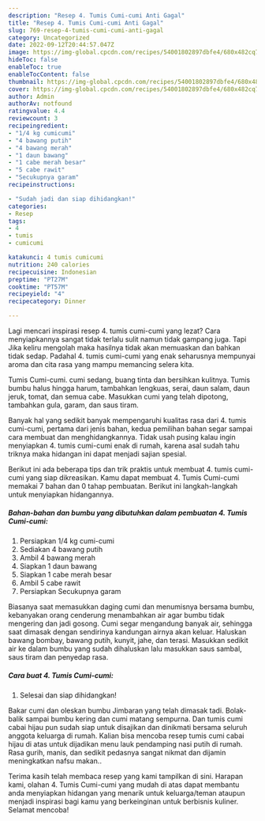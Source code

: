 ```yaml
---
description: "Resep 4. Tumis Cumi-cumi Anti Gagal"
title: "Resep 4. Tumis Cumi-cumi Anti Gagal"
slug: 769-resep-4-tumis-cumi-cumi-anti-gagal
category: Uncategorized
date: 2022-09-12T20:44:57.047Z
image: https://img-global.cpcdn.com/recipes/54001802897dbfe4/680x482cq70/4-tumis-cumi-cumi-foto-resep-utama.jpg
hideToc: false
enableToc: true
enableTocContent: false
thumbnail: https://img-global.cpcdn.com/recipes/54001802897dbfe4/680x482cq70/4-tumis-cumi-cumi-foto-resep-utama.jpg
cover: https://img-global.cpcdn.com/recipes/54001802897dbfe4/680x482cq70/4-tumis-cumi-cumi-foto-resep-utama.jpg
author: Admin
authorAv: notfound
ratingvalue: 4.4
reviewcount: 3
recipeingredient:
- "1/4 kg cumicumi"
- "4 bawang putih"
- "4 bawang merah"
- "1 daun bawang"
- "1 cabe merah besar"
- "5 cabe rawit"
- "Secukupnya garam"
recipeinstructions:

- "Sudah jadi dan siap dihidangkan!"
categories:
- Resep
tags:
- 4
- tumis
- cumicumi

katakunci: 4 tumis cumicumi 
nutrition: 240 calories
recipecuisine: Indonesian
preptime: "PT27M"
cooktime: "PT57M"
recipeyield: "4"
recipecategory: Dinner

---
```



Lagi mencari inspirasi resep 4. tumis cumi-cumi yang lezat? Cara menyiapkannya sangat tidak terlalu sulit namun tidak gampang juga. Tapi Jika keliru mengolah maka hasilnya tidak akan memuaskan dan bahkan tidak sedap. Padahal 4. tumis cumi-cumi yang enak seharusnya mempunyai aroma dan cita rasa yang mampu memancing selera kita.


Tumis Cumi-cumi. cumi sedang, buang tinta dan bersihkan kulitnya. Tumis bumbu halus hingga harum, tambahkan lengkuas, serai, daun salam, daun jeruk, tomat, dan semua cabe. Masukkan cumi yang telah dipotong, tambahkan gula, garam, dan saus tiram.

Banyak hal yang sedikit banyak mempengaruhi kualitas rasa dari 4. tumis cumi-cumi, pertama dari jenis bahan, kedua pemilihan bahan segar sampai cara membuat dan menghidangkannya. Tidak usah pusing kalau ingin menyiapkan 4. tumis cumi-cumi enak di rumah, karena asal sudah tahu triknya maka hidangan ini dapat menjadi sajian spesial.


Berikut ini ada beberapa tips dan trik praktis untuk membuat 4. tumis cumi-cumi yang siap dikreasikan. Kamu dapat membuat 4. Tumis Cumi-cumi memakai 7 bahan dan 0 tahap pembuatan. Berikut ini langkah-langkah untuk menyiapkan hidangannya.

<!--inarticleads1-->

##### Bahan-bahan dan bumbu yang dibutuhkan dalam pembuatan 4. Tumis Cumi-cumi:

1. Persiapkan 1/4 kg cumi-cumi
1. Sediakan 4 bawang putih
1. Ambil 4 bawang merah
1. Siapkan 1 daun bawang
1. Siapkan 1 cabe merah besar
1. Ambil 5 cabe rawit
1. Persiapkan Secukupnya garam


Biasanya saat memasukkan daging cumi dan menumisnya bersama bumbu, kebanyakan orang cenderung menambahkan air agar bumbu tidak mengering dan jadi gosong. Cumi segar mengandung banyak air, sehingga saat dimasak dengan sendirinya kandungan airnya akan keluar. Haluskan bawang bombay, bawang putih, kunyit, jahe, dan terasi. Masukkan sedikit air ke dalam bumbu yang sudah dihaluskan lalu masukkan saus sambal, saus tiram dan penyedap rasa. 

<!--inarticleads2-->

##### Cara buat 4. Tumis Cumi-cumi:


1. Selesai dan siap dihidangkan!

Bakar cumi dan oleskan bumbu Jimbaran yang telah dimasak tadi. Bolak-balik sampai bumbu kering dan cumi matang sempurna. Dan tumis cumi cabai hijau pun sudah siap untuk disajikan dan dinikmati bersama seluruh anggota keluarga di rumah. Kalian bisa mencoba resep tumis cumi cabai hijau di atas untuk dijadikan menu lauk pendamping nasi putih di rumah. Rasa gurih, manis, dan sedikit pedasnya sangat nikmat dan dijamin meningkatkan nafsu makan.. 

Terima kasih telah membaca resep yang kami tampilkan di sini. Harapan kami, olahan 4. Tumis Cumi-cumi yang mudah di atas dapat membantu anda menyiapkan hidangan yang menarik untuk keluarga/teman ataupun menjadi inspirasi bagi kamu yang berkeinginan untuk berbisnis kuliner. Selamat mencoba!

